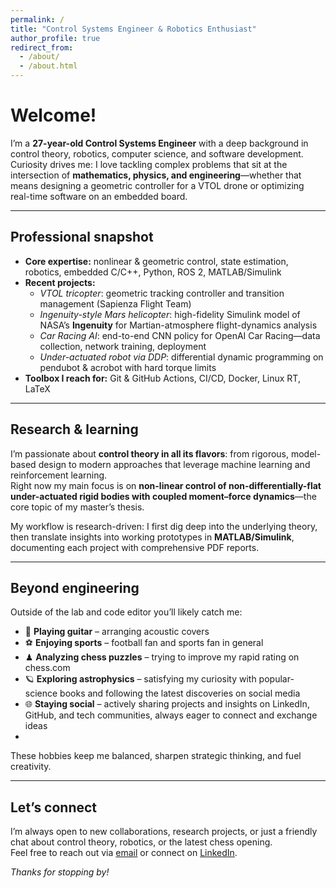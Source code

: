 ```yaml
---
permalink: /
title: "Control Systems Engineer & Robotics Enthusiast"
author_profile: true
redirect_from: 
  - /about/
  - /about.html
---
```


# Welcome!

I’m a **27-year-old Control Systems Engineer** with a deep background in control theory, robotics, computer science, and software development.  
Curiosity drives me: I love tackling complex problems that sit at the intersection of **mathematics, physics, and engineering**—whether that means designing a geometric controller for a VTOL drone or optimizing real-time software on an embedded board.

---

## Professional snapshot

- **Core expertise:** nonlinear & geometric control, state estimation, robotics, embedded C/C++, Python, ROS 2, MATLAB/Simulink  
- **Recent projects:**  
  - *VTOL tricopter*: geometric tracking controller and transition management (Sapienza Flight Team)  
  - *Ingenuity-style Mars helicopter*: high-fidelity Simulink model of NASA’s **Ingenuity** for Martian-atmosphere flight-dynamics analysis  
  - *Car Racing AI*: end-to-end CNN policy for OpenAI Car Racing—data collection, network training, deployment  
  - *Under-actuated robot via DDP*: differential dynamic programming on pendubot & acrobot with hard torque limits  
- **Toolbox I reach for:** Git & GitHub Actions, CI/CD, Docker, Linux RT, LaTeX

---

## Research & learning

I’m passionate about **control theory in all its flavors**: from rigorous, model-based design to modern approaches that leverage machine learning and reinforcement learning.  
Right now my main focus is on **non-linear control of non-differentially-flat under-actuated rigid bodies with coupled moment–force dynamics**—the core topic of my master’s thesis.

My workflow is research-driven: I first dig deep into the underlying theory, then translate insights into working prototypes in **MATLAB/Simulink**, documenting each project with comprehensive PDF reports.

---

## Beyond engineering

Outside of the lab and code editor you’ll likely catch me:

- 🎸 **Playing guitar** – arranging acoustic covers  
- ⚽ **Enjoying sports** – football fan and sports fan in general  
- ♟ **Analyzing chess puzzles** – trying to improve my rapid rating on chess.com
- 🪐 **Exploring astrophysics** – satisfying my curiosity with popular-science books and following the latest discoveries on social media  
- 🌐 **Staying social** – actively sharing projects and insights on LinkedIn, GitHub, and tech communities, always eager to connect and exchange ideas
- 
These hobbies keep me balanced, sharpen strategic thinking, and fuel creativity.

---

## Let’s connect

I’m always open to new collaborations, research projects, or just a friendly chat about control theory, robotics, or the latest chess opening.  
Feel free to reach out via [email](mailto:simoneorelli@icloud.com) or connect on [LinkedIn](www.linkedin.com/in/simone-orelli-a5b9a1144).

*Thanks for stopping by!*  
